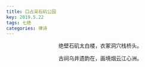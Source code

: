 ```yaml
---
title: 口占采石矶公园
key: 2019.5.22
tags: 七绝
categories: 律诗
---
```


<p align="center">绝壁石矶太白楼，衣冢洞穴栈桥头。
</p>
<p align="center">古祠乌井遗韵在，画境烟云江心洲。
</p>
